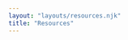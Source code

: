 ```yaml
---
layout: "layouts/resources.njk"
title: "Resources"
---
```

<!--
eleventyNavigation:
  key: 'Resources'
  title: 'Resources'
  order: 2
-->